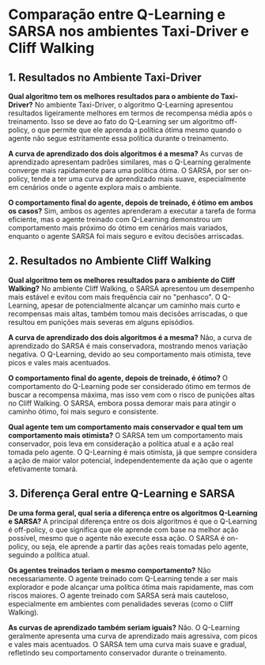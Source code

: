 # Comparação entre Q-Learning e SARSA nos ambientes Taxi-Driver e Cliff Walking

## 1. Resultados no Ambiente Taxi-Driver

**Qual algoritmo tem os melhores resultados para o ambiente do Taxi-Driver?**
No ambiente Taxi-Driver, o algoritmo Q-Learning apresentou resultados ligeiramente melhores em termos de recompensa média após o treinamento. Isso se deve ao fato do Q-Learning ser um algoritmo off-policy, o que permite que ele aprenda a política ótima mesmo quando o agente não segue estritamente essa política durante o treinamento.

**A curva de aprendizado dos dois algoritmos é a mesma?**
As curvas de aprendizado apresentam padrões similares, mas o Q-Learning geralmente converge mais rapidamente para uma política ótima. O SARSA, por ser on-policy, tende a ter uma curva de aprendizado mais suave, especialmente em cenários onde o agente explora mais o ambiente.

**O comportamento final do agente, depois de treinado, é ótimo em ambos os casos?**
Sim, ambos os agentes aprenderam a executar a tarefa de forma eficiente, mas o agente treinado com Q-Learning demonstrou um comportamento mais próximo do ótimo em cenários mais variados, enquanto o agente SARSA foi mais seguro e evitou decisões arriscadas.

## 2. Resultados no Ambiente Cliff Walking

**Qual algoritmo tem os melhores resultados para o ambiente do Cliff Walking?**
No ambiente Cliff Walking, o SARSA apresentou um desempenho mais estável e evitou com mais frequência cair no "penhasco". O Q-Learning, apesar de potencialmente alcançar um caminho mais curto e recompensas mais altas, também tomou mais decisões arriscadas, o que resultou em punições mais severas em alguns episódios.

**A curva de aprendizado dos dois algoritmos é a mesma?**
Não, a curva de aprendizado do SARSA é mais conservadora, mostrando menos variação negativa. O Q-Learning, devido ao seu comportamento mais otimista, teve picos e vales mais acentuados.

**O comportamento final do agente, depois de treinado, é ótimo?**
O comportamento do Q-Learning pode ser considerado ótimo em termos de buscar a recompensa máxima, mas isso vem com o risco de punições altas no Cliff Walking. O SARSA, embora possa demorar mais para atingir o caminho ótimo, foi mais seguro e consistente.

**Qual agente tem um comportamento mais conservador e qual tem um comportamento mais otimista?**
O SARSA tem um comportamento mais conservador, pois leva em consideração a política atual e a ação real tomada pelo agente. O Q-Learning é mais otimista, já que sempre considera a ação de maior valor potencial, independentemente da ação que o agente efetivamente tomará.

## 3. Diferença Geral entre Q-Learning e SARSA

**De uma forma geral, qual seria a diferença entre os algoritmos Q-Learning e SARSA?**
A principal diferença entre os dois algoritmos é que o Q-Learning é off-policy, o que significa que ele aprende com base na melhor ação possível, mesmo que o agente não execute essa ação. O SARSA é on-policy, ou seja, ele aprende a partir das ações reais tomadas pelo agente, seguindo a política atual.

**Os agentes treinados teriam o mesmo comportamento?**
Não necessariamente. O agente treinado com Q-Learning tende a ser mais explorador e pode alcançar uma política ótima mais rapidamente, mas com riscos maiores. O agente treinado com SARSA será mais cauteloso, especialmente em ambientes com penalidades severas (como o Cliff Walking).

**As curvas de aprendizado também seriam iguais?**
Não. O Q-Learning geralmente apresenta uma curva de aprendizado mais agressiva, com picos e vales mais acentuados. O SARSA tem uma curva mais suave e gradual, refletindo seu comportamento conservador durante o treinamento.

